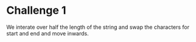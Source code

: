 # Challenge 1

We interate over half the length of the string and swap the characters for start
and end and move inwards.
